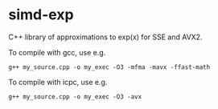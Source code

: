 # simd-exp
C++ library of approximations to exp(x) for SSE and AVX2.

To compile with gcc, use e.g.

    g++ my_source.cpp -o my_exec -O3 -mfma -mavx -ffast-math


To compile with icpc, use e.g.

    g++ my_source.cpp -o my_exec -O3 -avx

